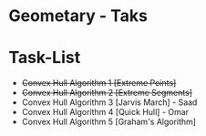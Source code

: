 # Geometary - Taks


# Task-List

- ~~Convex Hull Algorithm 1 [Extreme Points]~~
- ~~Convex Hull Algorithm 2 [Extreme Segments]~~
- Convex Hull Algorithm 3 [Jarvis March] - Saad
- Convex Hull Algorithm 4 [Quick Hull] - Omar
- Convex Hull Algorithm 5 [Graham's Algorithm]